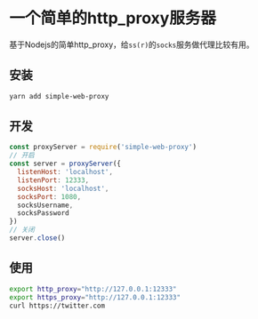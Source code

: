 # 一个简单的http_proxy服务器

基于Nodejs的简单http_proxy，给`ss(r)`的`socks`服务做代理比较有用。

## 安装

```bash
yarn add simple-web-proxy
```

## 开发

```js
const proxyServer = require('simple-web-proxy')
// 开启
const server = proxyServer({
  listenHost: 'localhost',
  listenPort: 12333,
  socksHost: 'localhost',
  socksPort: 1080,
  socksUsername,
  socksPassword
})
// 关闭
server.close()
```

## 使用

```bash
export http_proxy="http://127.0.0.1:12333"
export https_proxy="http://127.0.0.1:12333"
curl https://twitter.com
```